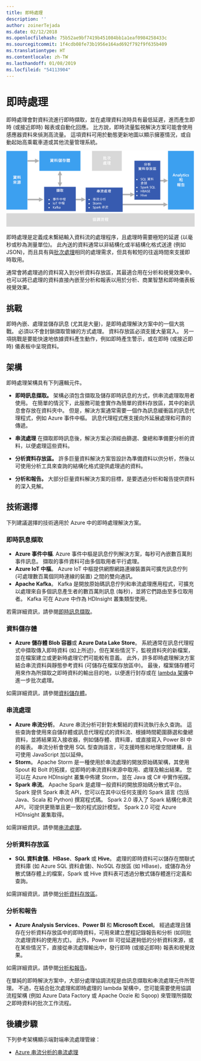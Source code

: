 ```yaml
---
title: 即時處理
description: ''
author: zoinerTejada
ms.date: 02/12/2018
ms.openlocfilehash: 75b52ae9bf7419b451084bb1a1eaf0984258433c
ms.sourcegitcommit: 1f4cdb08fe73b1956e164ad692f792f9f635b409
ms.translationtype: HT
ms.contentlocale: zh-TW
ms.lasthandoff: 01/08/2019
ms.locfileid: "54113904"
---
```

# <a name="real-time-processing"></a>即時處理

即時處理會對資料流進行即時擷取，並在處理資料流時具有最低延遲，進而產生即時 (或接近即時) 報表或自動化回應。 比方說，即時流量監視解決方案可能會使用感應器資料來偵測高流量。 這項資料可用於動態更新地圖以顯示擁塞情況，或自動起始高乘載車道或其他流量管理系統。

![時間處理管線圖](./images/real-time-pipeline.png)

即時處理是定義成未繫結輸入資料流的處理程序，且處理時需要極短的延遲 (以毫秒或秒為測量單位)。 此內送的資料通常以非結構化或半結構化格式送達 (例如 JSON)，而且具有與[批次處理](./batch-processing.md)相同的處理需求，但具有較短的往返時間來支援即時取用。

通常會將處理過的資料寫入到分析資料存放區，其最適合用在分析和視覺效果中。 也可以將已處理的資料直接內嵌至分析和報表以用於分析、商業智慧和即時儀表板視覺效果。

## <a name="challenges"></a>挑戰

即時內嵌、處理並儲存訊息 (尤其是大量)，是即時處理解決方案中的一個大挑戰。 必須以不會封鎖擷取管線的方式處理。 資料存放區必須支援大量寫入。 另一項挑戰是要能快速地依據資料產生動作，例如即時產生警示，或在即時 (或接近即時) 儀表板中呈現資料。

## <a name="architecture"></a>架構

即時處理架構具有下列邏輯元件。

- **即時訊息擷取。** 架構必須包含擷取及儲存即時訊息的方式，供串流處理取用者使用。 在簡單的情況下，此服務可能會實作為簡單的資料存放區，其中的新訊息會存放在資料夾中。 但是，解決方案通常需要一個作為訊息緩衝區的訊息代理程式，例如 Azure 事件中樞。 訊息代理程式應支援向外延展處理和可靠的傳遞。

- **串流處理** 在擷取即時訊息後，解決方案必須經由篩選、彙總和準備要分析的資料，以便處理這些資料。

- **分析資料存放區。** 許多巨量資料解決方案皆設計為準備資料以供分析，然後以可使用分析工具來查詢的結構化格式提供處理過的資料。

- **分析和報告。** 大部分巨量資料解決方案的目標，是要透過分析和報告提供資料的深入見解。

## <a name="technology-choices"></a>技術選擇

下列建議選擇的技術適用於 Azure 中的即時處理解決方案。

### <a name="real-time-message-ingestion"></a>即時訊息擷取

- **Azure 事件中樞**. Azure 事件中樞是訊息佇列解決方案，每秒可內嵌數百萬則事件訊息。 擷取的事件資料可由多個取用者平行處理。
- **Azure IoT 中樞**。 Azure IoT 中樞提供網際網路連線裝置與可擴充訊息佇列 (可處理數百萬個同時連線的裝置) 之間的雙向通訊。
- **Apache Kafka**。 Kafka 是開放原始碼訊息佇列和串流處理應用程式，可擴充以處理來自多個訊息產生者的數百萬則訊息 (每秒)，並將它們路由至多位取用者。 Kafka 可在 Azure 中作為 HDInsight 叢集類型使用。

若需詳細資訊，請參閱[即時訊息擷取](../technology-choices/real-time-ingestion.md)。

### <a name="data-storage"></a>資料儲存體

- **Azure 儲存體 Blob 容器**或 **Azure Data Lake Store**。 系統通常在訊息代理程式中擷取傳入即時資料 (如上所述)，但在某些情況下，監視資料夾的新檔案，並在檔案建立或更新時處理它們可能較有意義。 此外，許多即時處理解決方案結合串流資料與靜態參考資料 (可儲存在檔案存放區中)。 最後，檔案儲存體可用來作為所擷取之即時資料的輸出目的地，以便進行封存或在 [lambda 架構](../big-data/index.md#lambda-architecture)中進一步批次處理。

如需詳細資訊，請參閱[資料儲存體](../technology-choices/data-storage.md)。

### <a name="stream-processing"></a>串流處理

- **Azure 串流分析**。 Azure 串流分析可針對未繫結的資料流執行永久查詢。 這些查詢會使用來自儲存體或訊息代理程式的資料流、根據時間範圍篩選和彙總資料，並將結果寫入接收器，例如儲存體、資料庫，或直接寫入 Power BI 中的報表。 串流分析會使用 SQL 型查詢語言，可支援時態和地理空間建構，且可使用 JavaScript 加以延伸。
- **Storm**。 Apache Storm 是一種使用於串流處理的開放原始碼架構，其使用 Spout 和 Bolt 的拓撲，從即時的串流資料來源中取用、處理及輸出結果。 您可以在 Azure HDInsight 叢集中佈建 Storm，並在 Java 或 C# 中實作拓撲。
- **Spark 串流**。 Apache Spark 是處理一般資料的開放原始碼分散式平台。 Spark 提供 Spark 串流 API，您可以在其中以任何支援的 Spark 語言 (包括 Java、Scala 和 Python) 撰寫程式碼。 Spark 2.0 導入了 Spark 結構化串流 API，可提供更簡單且更一致的程式設計模型。 Spark 2.0 可從 Azure HDInsight 叢集取得。

如需詳細資訊，請參閱[串流處理](../technology-choices/stream-processing.md)。

### <a name="analytical-data-store"></a>分析資料存放區

- **SQL 資料倉儲**、**HBase**、**Spark** 或 **Hive**。 處理的即時資料可以儲存在關聯式資料庫 (如 Azure SQL 資料倉儲)、NoSQL 存放區 (如 HBase)，或儲存為分散式儲存體上的檔案，Spark 或 Hive 資料表可透過分散式儲存體進行定義和查詢。

如需詳細資訊，請參閱[分析資料存放區](../technology-choices/analytical-data-stores.md)。

### <a name="analytics-and-reporting"></a>分析和報告

- **Azure Analysis Services**、**Power BI** 和 **Microsoft Excel**。 經過處理且儲存在分析資料存放區中的即時資料，可用來建立歷程記錄報告和分析 (如同批次處理資料的使用方式)。 此外，Power BI 可從延遲夠低的分析資料來源，或在某些情況下，直接從串流處理輸出中，發行即時 (或接近即時) 報表和視覺效果。

如需詳細資訊，請參閱[分析和報告](../technology-choices/analysis-visualizations-reporting.md)。

在單純的即時解決方案中，大部分處理協調流程是由訊息擷取和串流處理元件所管理。 不過，在結合批次處理和即時處理的 lambda 架構中，您可能需要使用協調流程架構 (例如 Azure Data Factory 或 Apache Oozie 和 Sqoop) 來管理所擷取之即時資料的批次工作流程。

## <a name="next-steps"></a>後續步驟

下列參考架構顯示端對端串流處理管線：

- [Azure 串流分析的串流處理](../../reference-architectures/data/stream-processing-stream-analytics.md)